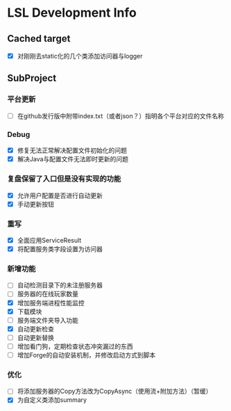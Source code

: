 ﻿# LSL Development Info

## Cached target

 - [x] 对刚刚去static化的几个类添加访问器与logger

## SubProject

### 平台更新
 - [ ] 在github发行版中附带index.txt（或者json？）指明各个平台对应的文件名称

### Debug
 - [x] 修复无法正常解决配置文件初始化的问题
 - [x] 解决Java与配置文件无法即时更新的问题

### 复盘保留了入口但是没有实现的功能
 - [x] 允许用户配置是否进行自动更新
 - [x] 手动更新按钮

### 重写
 - [x] 全面应用ServiceResult
 - [x] 将配置服务类字段设置为访问器

### 新增功能
 - [ ] 自动检测目录下的未注册服务器
 - [ ] 服务器的在线玩家数量
 - [x] 增加服务端进程性能监控
 - [x] 下载模块
 - [ ] 服务端文件夹导入功能
 - [x] 自动更新检查
 - [ ] 自动更新替换
 - [ ] 增加看门狗，定期检查状态冲突漏过的东西
 - [ ] 增加Forge的自动安装机制，并修改启动方式到脚本

### 优化
 - [ ] 将添加服务器的Copy方法改为CopyAsync（使用流+附加方法）（暂缓）
 - [x] 为自定义类添加summary
